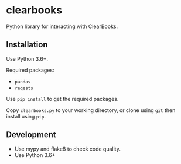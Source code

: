 # clearbooks

Python library for interacting with ClearBooks.

## Installation

Use Python 3.6+.

Required packages:

* `pandas`
* `reqests`

Use `pip install` to get the required packages.

Copy `clearbooks.py` to your working directory, or clone using `git` then install using `pip`.

## Development

* Use mypy and flake8 to check code quality.
* Use Python 3.6+
